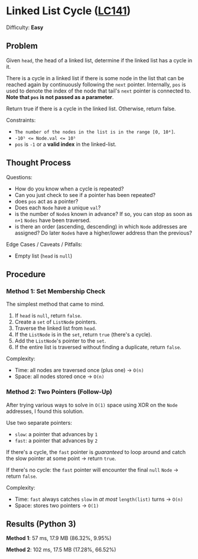 # Linked List Cycle ([LC141](https://leetcode.com/problems/linked-list-cycle/))
Difficulty: **Easy**

## Problem

Given `head`, the head of a linked list, determine if the linked list has a cycle in it.

There is a cycle in a linked list if there is some node in the list that can be reached again by continuously following the `next` pointer. Internally, `pos` is used to denote the index of the node that tail's `next` pointer is connected to. **Note that `pos` is not passed as a parameter**.

Return true if there is a cycle in the linked list. Otherwise, return false.

Constraints:
- `The number of the nodes in the list is in the range [0, 10⁴]`.
- `-10⁵ <= Node.val <= 10⁵`
- `pos` is `-1` or a **valid index** in the linked-list.

## Thought Process

Questions:
- How do you know when a cycle is repeated?
- Can you just check to see if a pointer has been repeated?
- does `pos` act as a pointer?
- Does each `Node` have a unique `val`?  
- is the number of `Node`s known in advance?  If so, you can stop as soon as `n+1` `Nodes` have been traversed.
- is there an order (ascending, descending) in which `Node` addresses are assigned?  Do later `Node`s have a higher/lower address than the previous?

Edge Cases / Caveats / Pitfalls:
- Empty list (`head` is `null`)

## Procedure

### Method 1: Set Membership Check

The simplest method that came to mind.  
1. If `head` is `null`, return `false`.
2. Create a `set` of `ListNode` pointers.
3. Traverse the linked list from `head`.
4. If the `ListNode` is in the `set`, return `true` (there's a cycle).
5. Add the `ListNode`'s pointer to the `set`.
6. If the entire list is traversed without finding a duplicate, return `false`.

Complexity:
- Time: all nodes are traversed once (plus one) -> `O(n)`
- Space: all nodes stored once -> `O(n)`

### Method 2: Two Pointers (Follow-Up)

After trying various ways to solve in `O(1)` space using XOR on the `Node` addresses, I found this solution.

Use two separate pointers:
- `slow`: a pointer that advances by `1`
- `fast`: a pointer that advances by `2`

If there's a cycle, the `fast` pointer is *guaranteed* to loop around and catch the slow pointer at some point -> return `true`.

If there's no cycle: the `fast` pointer will encounter the final `null` `Node` -> return `false`.

Complexity:
- Time: `fast` always catches `slow` in *at most* `length(list)` turns -> `O(n)`
- Space: stores two pointers -> `O(1)`

## Results (Python 3)

**Method 1**: 57 ms, 17.9 MB (86.32%, 9.95%)

**Method 2**: 102 ms, 17.5 MB (17.28%, 66.52%)
